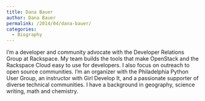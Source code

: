 ```yaml
---
title: Dana Bauer
author: Dana Bauer
permalink: /2014/04/dana-bauer/
categories:
  - Biography
---
```

I&#8217;m a developer and community advocate with the Developer Relations Group at Rackspace. My team builds the tools that make OpenStack and the Rackspace Cloud easy to use for developers. I also focus on outreach to open source communities. I&#8217;m an organizer with the Philadelphia Python User Group, an instructor with Girl Develop It, and a passionate supporter of diverse technical communities. I have a background in geography, science writing, math and chemistry.

